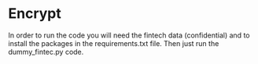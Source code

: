 # Encrypt

In order to run the code you will need the fintech data (confidential) and to install the packages in the requirements.txt file. Then just run the dummy_fintec.py code.
